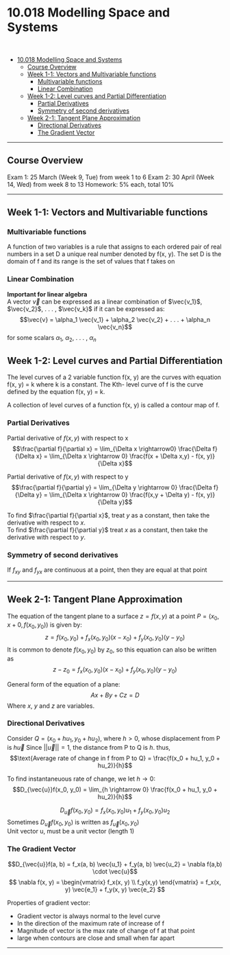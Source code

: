 # 10.018 Modelling Space and Systems
<sub></sub> <br>
<sub></sub>
- [10.018 Modelling Space and Systems](#10018-modelling-space-and-systems)
  - [Course Overview](#course-overview)
  - [Week 1-1: Vectors and Multivariable functions](#week-1-1-vectors-and-multivariable-functions)
    - [Multivariable functions](#multivariable-functions)
    - [Linear Combination](#linear-combination)
  - [Week 1-2: Level curves and Partial Differentiation](#week-1-2-level-curves-and-partial-differentiation)
    - [Partial Derivatives](#partial-derivatives)
    - [Symmetry of second derivatives](#symmetry-of-second-derivatives)
  - [Week 2-1: Tangent Plane Approximation](#week-2-1-tangent-plane-approximation)
    - [Directional Derivatives](#directional-derivatives)
    - [The Gradient Vector](#the-gradient-vector)

---

## Course Overview
Exam 1: 25 March (Week 9, Tue) from week 1 to 6
Exam 2: 30 April (Week 14, Wed) from week 8 to 13
Homework: 5% each, total 10%

---

## Week 1-1: Vectors and Multivariable functions
### Multivariable functions
A function of two variables is a rule that assigns to each ordered pair of real numbers in a set D a unique real number denoted by f(x, y). The set D is the domain of f and its range is the set of values that f takes on

### Linear Combination
<strong>Important for linear algebra</strong><br>
A vector $\vec{v}$ can be expressed as a linear combination of $\vec{v_1}$, $\vec{v_2}$, . . . ,
$\vec{v_k}$ if it can be expressed as:
$$\vec{v} = \alpha_1 \vec{v_1} + \alpha_2 \vec{v_2} + . . . + \alpha_n \vec{v_n}$$
for some scalars $\alpha_1$, $\alpha_2$, . . . , $\alpha_n$ 

## Week 1-2: Level curves and Partial Differentiation
The level curves of a 2 variable function f(x, y) are the curves with equation f(x, y) = k where k is a constant. The Kth- level curve of f is the curve defined by the equation f(x, y) = k.

A collection of level curves of a function f(x, y) is called a contour map of f.

### Partial Derivatives
Partial derivative of $f(x, y)$ with respect to x
$$\frac{\partial f}{\partial x} = \lim_{\Delta x \rightarrow0} \frac{\Delta f}{\Delta x} = \lim_{\Delta x \rightarrow 0} \frac{f(x + \Delta x,y) - f(x, y)}{\Delta x}$$

Partial derivative of $f(x, y)$ with respect to y
$$\frac{\partial f}{\partial y} = \lim_{\Delta y \rightarrow 0} \frac{\Delta f}{\Delta y} = \lim_{\Delta x \rightarrow 0} \frac{f(x,y + \Delta y) - f(x, y)}{\Delta y}$$

To find $\frac{\partial f}{\partial x}$, treat $y$ as a constant, then take the derivative with respect to $x$. <br>
To find $\frac{\partial f}{\partial y}$ treat $x$ as a constant, then take the derivative with respect to $y$. <br>

### Symmetry of second derivatives
If $f_{xy}$ and $f_{yx}$ are continuous at a point, then they are equal at that point

---

## Week 2-1: Tangent Plane Approximation
The equation of the tangent plane to a surface $z = f(x, y)$ at a point $P = (x_0, x+0, f(x_0, y_0))$ is given by:
$$z = f(x_0, y_0) + f_x(x_0, y_0)(x - x_0) + f_y(x_0, y_0)(y - y_0)$$
It is common to denote $f(x_0, y_0)$ by $z_0$, so this equation can also be written as
$$z - z_0 = f_x(x_0, y_0)(x - x_0) + f_y(x_0, y_0)(y - y_0)$$

General form of the equation of a plane:
$$Ax + By + Cz = D$$
Where $x$, $y$ and $z$ are variables.

### Directional Derivatives
Consider $Q = (x_0 + hu_1, y_0 + hu_2)$, where $h > 0$, whose displacement from P is
$h\vec{u}$ Since $||\vec{u}|| = 1$, the distance from P to Q is $h$. thus,
$$\text{Average rate of change in f from P to Q} = \frac{f(x_0 + hu_1, y_0 + hu_2)}{h}$$

To find instantaneuous rate of change, we let $h \rightarrow 0$:
$$D_{\vec{u}}f(x_0, y_0) = \lim_{h \rightarrow 0} \frac{f(x_0 + hu_1, y_0 + hu_2)}{h}$$

$$D_{\vec{u}}f(x_0, y_0) = f_x(x_0, y_0)u_1 + f_y(x_0, y_0)u_2$$
Sometimes $D_{\vec{u}}f(x_0, y_0)$ is written as $f_{\vec{u}}(x_0, y_0)$ <br>
Unit vector u, must be a unit vector (length 1)

### The Gradient Vector
$$D_{\vec{u}}f(a, b) = f_x(a, b) \vec{u_1} + f_y(a, b) \vec{u_2} = \nabla f(a,b) \cdot \vec{u}$$
$$
\nabla f(x, y)
= \begin{vmatrix}
  f_x(x, y) \\
  f_y(x,y)
\end{vmatrix}
= f_x(x, y) \vec{e_1} + f_y(x, y) \vec{e_2}
$$

Properties of gradient vector:
- Gradient vector is always normal to the level curve
- In the direction of the maximum rate of increase of f
- Magnitude of vector is the max rate of change of f at that point
- large when contours are close and small when far apart



---
